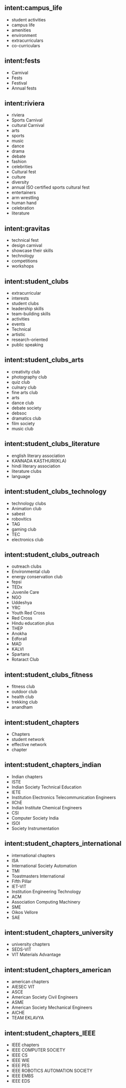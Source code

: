 ## intent:campus_life
- student activities
- campus life
- amenities
- environment
- extracurriculars
- co-curriculars

<!--start fests-->
## intent:fests
- Carnival
- Fests
- Festival
- Annual fests

## intent:riviera
- riviera
- Sports Carnival
- cultural Carnival
- arts
- sports
- music
- dance
- drama
- debate
- fashion
- celebrities
- Cultural fest
- culture
- diversity
- annual ISO certified sports cultural fest
- entertainers
- arm wrestling
- human hand
- celebration 
- literature

## intent:gravitas
- technical fest
- design carnival
- showcase their skills 
- technology
- competitions
- workshops

<!--end fests-->

<!--start clubs-->

## intent:student_clubs
- extracurricular
- interests
- student clubs
- leadership skills
- team-building skills
- activities
- events
- Technical
- artistic
- research-oriented
- public speaking

## intent:student_clubs_arts
- creativity club
- photography club
- quiz club
- culnary club
- fine arts club
- arts
- dance club
- debate society
- debsoc
- dramatics club
- film society
- music club

## intent:student_clubs_literature
- english literary association
- KANNADA KASTHURI(KLA)
- hindi literary association
- literature clubs
- language

## intent:student_clubs_technology
- technology clubs
- Animation club
- sabest
- robovitics
- TAG
- gaming club
- TEC
- electronics club

## intent:student_clubs_outreach
- outreach clubs
- Environmental club
- energy conservation club
- fepsi
- TEDx
- Juvenile Care
- NGO
- Uddeshya
- YRC
- Youth Red Cross
- Red Cross
- Hindu education plus
- THEP
- Anokha
- Edforall
- MAD 
- KALVI
- Spartans
- Rotaract Club

## intent:student_clubs_fitness
- fitness club
- outdoor club
- health club
- trekking club
- anandham

<!--end clubs-->

<!--start chapters-->
## intent:student_chapters
- Chapters
- student network 
- effective network
- chapter


## intent:student_chapters_indian
- Indian chapters
- ISTE
- Indian Society Technical Education
- IETE
- Institution Electronics Telecommunication Engineers
- IIChE
- Indian Institute Chemical Engineers
- CSI
- Computer Society India
- ISOI
- Society Instrumentation

## intent:student_chapters_international
- international chapters
- ISA
- International Society Automation
- TMI
- Toastmasters International
- Fifth Pillar
- IET-VIT
- Institution Engineering Technology
- ACM
- Association Computing Machinery
- SME
- Oikos Vellore
- SAE 

## intent:student_chapters_university
- university chapters
- SEDS-VIT
- VIT Materials Advantage

## intent:student_chapters_american 
- american chapters
- AIESEC VIT
- ASCE
- American Society Civil Engineers
- ASME
- American Society Mechanical Engineers
- AICHE
- TEAM EKLAVYA

## intent:student_chapters_IEEE
- IEEE chapters
- IEEE COMPUTER SOCIETY
- IEEE CS
- IEEE WIE
- IEEE PES
- IEEE ROBOTICS AUTOMATION SOCIETY
- IEEE EMBS
- IEEE EDS

<!--end chapters-->







<!--end fests-->
<!--end fests-->
<!--end fests-->
<!--end fests-->
<!--end fests-->
<!--
## intent:clubs

## intent:chapters

## intent:startups

## intent:sports

## intent:hostels

## intent:health_services

## intent:other_amenities
-->